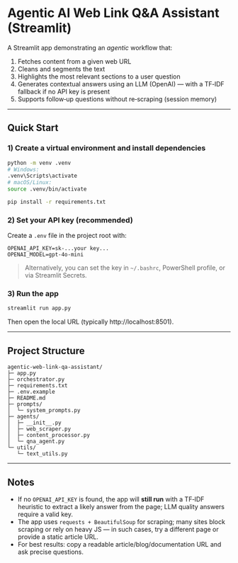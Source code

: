 # Agentic AI Web Link Q&A Assistant (Streamlit)

A Streamlit app demonstrating an *agentic* workflow that:
1) Fetches content from a given web URL
2) Cleans and segments the text
3) Highlights the most relevant sections to a user question
4) Generates contextual answers using an LLM (OpenAI) — with a TF‑IDF fallback if no API key is present
5) Supports follow‑up questions without re‑scraping (session memory)

---

## Quick Start

### 1) Create a virtual environment and install dependencies
```bash
python -m venv .venv
# Windows:
.venv\Scripts\activate
# macOS/Linux:
source .venv/bin/activate

pip install -r requirements.txt
```

### 2) Set your API key (recommended)
Create a `.env` file in the project root with:
```
OPENAI_API_KEY=sk-...your key...
OPENAI_MODEL=gpt-4o-mini
```

> Alternatively, you can set the key in `~/.bashrc`, PowerShell profile, or via Streamlit Secrets.

### 3) Run the app
```bash
streamlit run app.py
```

Then open the local URL (typically http://localhost:8501).

---

## Project Structure

```
agentic-web-link-qa-assistant/
├─ app.py
├─ orchestrator.py
├─ requirements.txt
├─ .env.example
├─ README.md
├─ prompts/
│  └─ system_prompts.py
├─ agents/
│  ├─ __init__.py
│  ├─ web_scraper.py
│  ├─ content_processor.py
│  └─ qna_agent.py
└─ utils/
   └─ text_utils.py
```

---

## Notes

- If no `OPENAI_API_KEY` is found, the app will **still run** with a TF‑IDF heuristic to extract a likely answer from the page; LLM quality answers require a valid key.
- The app uses `requests + BeautifulSoup` for scraping; many sites block scraping or rely on heavy JS — in such cases, try a different page or provide a static article URL.
- For best results: copy a readable article/blog/documentation URL and ask precise questions.
